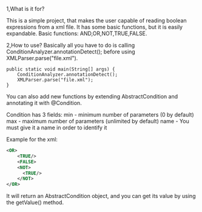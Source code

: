 
1,What is it for?

This is a simple project, that makes the user capable of reading boolean expressions from a xml file. It has some basic functions, but it is easily expandable.
Basic functions: AND,OR,NOT,TRUE,FALSE.



2,How to use?
Basically all you have to do is calling ConditionAnalyzer.annotationDetect(); before using XMLParser.parse("file.xml").

    public static void main(String[] args) {
        ConditionAnalyzer.annotationDetect();
        XMLParser.parse("file.xml");
    }

You can also add new functions by extending AbstractCondition and annotating it with @Condition.

Condition has 3 fields:
min - minimum number of parameters (0 by default)
max - maximum number of parameters (unlimited by default)
name - You must give it a name in order to identify it


Example for the xml:
```xml
<OR>
    <TRUE/>
    <FALSE>
    <NOT>
      <TRUE/>
    </NOT>
</OR>
```

It will return an AbstractCondition object, and you can get its value by using the getValue() method.
